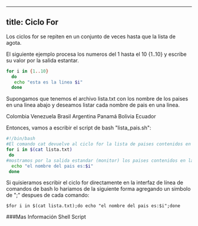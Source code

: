
---
title: Ciclo For
---

Los ciclos for se repiten en un conjunto de veces hasta que la lista de agota.

El siguiente ejemplo procesa los numeros del 1 hasta el 10 {1..10} y escribe su valor por la salida estantar.

```bash
for i in {1..10}
  do 
   echo "esta es la linea $i"
  done
```
Supongamos que tenemos el archivo lista.txt con los nombre de los paises en una linea abajo y deseamos listar cada nombre de pais en una linea.

Colombia Venezuela Brasil Argentina Panamá Bolivia Ecuador

Entonces, vamos a escribir el script de bash "lista_pais.sh":

```bash
#!/bin/bash
#El comando cat devuelve al ciclo for la lista de paises contenidos en el archivo lista.txt.
for i in $(cat lista.txt)               
 do
#mostramos por la salida estandar (monitor) los paises contenidos en la lista 
  echo "el nombre del pais es:$i"
 done
```

Si quisieramos escribir el ciclo for directamente en la interfaz de línea de comandos de bash lo hariamos de la siguiente forma agregando un simbolo de ";" despues de cada comando: 

```
$for i in $(cat lista.txt);do echo "el nombre del pais es:$i";done
```

###Mas Información Shell Script
